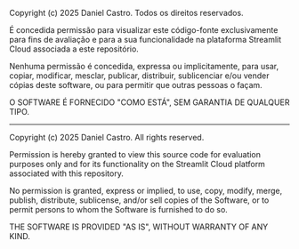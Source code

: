 Copyright (c) 2025 Daniel Castro. Todos os direitos reservados.

É concedida permissão para visualizar este código-fonte exclusivamente para fins de avaliação e para a sua funcionalidade na plataforma Streamlit Cloud associada a este repositório.

Nenhuma permissão é concedida, expressa ou implicitamente, para usar, copiar, modificar, mesclar, publicar, distribuir, sublicenciar e/ou vender cópias deste software, ou para permitir que outras pessoas o façam.

O SOFTWARE É FORNECIDO "COMO ESTÁ", SEM GARANTIA DE QUALQUER TIPO.

---

Copyright (c) 2025 Daniel Castro. All rights reserved.

Permission is hereby granted to view this source code for evaluation purposes only and for its functionality on the Streamlit Cloud platform associated with this repository.

No permission is granted, express or implied, to use, copy, modify, merge, publish, distribute, sublicense, and/or sell copies of the Software, or to permit persons to whom the Software is furnished to do so.

THE SOFTWARE IS PROVIDED "AS IS", WITHOUT WARRANTY OF ANY KIND.